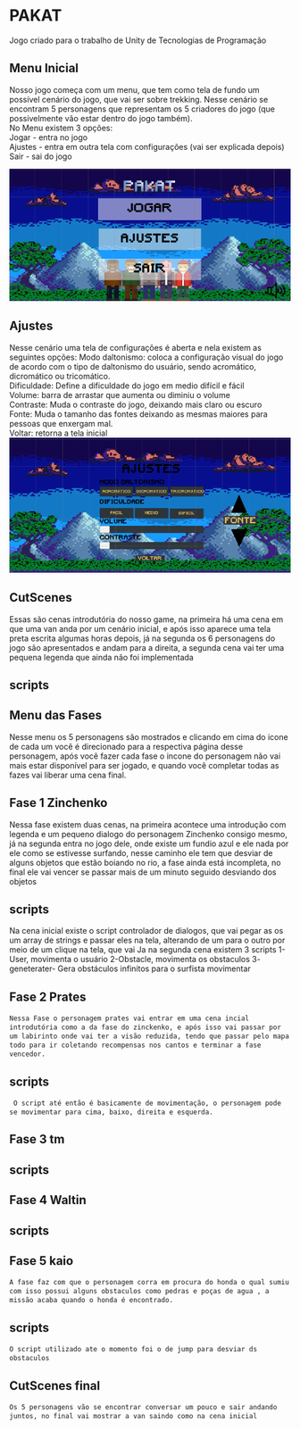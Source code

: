 
# PAKAT
Jogo criado para o trabalho de Unity de Tecnologias de Programação

## Menu Inicial 

Nosso jogo começa com um menu, que tem como tela de fundo um possível cenário do jogo, que vai ser sobre trekking. Nesse cenário se encontram 5 personagens que representam os 5 criadores do jogo (que possivelmente vão estar dentro do jogo também).  
No Menu existem 3 opções:  
  Jogar - entra no jogo  
  Ajustes - entra em outra tela com configurações (vai ser explicada depois)  
  Sair - sai do jogo   
 
![menuPrincipal](https://raw.githubusercontent.com/TP-Coltec-UFMG/2023-303-PAKAT/main/MenuPrincipal.png)

## Ajustes 

Nesse cenário uma tela de configurações é aberta e nela existem as seguintes opções:
  Modo daltonismo: coloca a configuração visual do jogo de acordo com o tipo de daltonismo do usuário, sendo acromático, dicromático ou tricomático.  
  Dificuldade: Define a dificuldade do jogo em medio difícil e fácil   
  Volume: barra de arrastar que aumenta ou diminiu o volume  
  Contraste: Muda o contraste do jogo, deixando mais claro ou escuro  
  Fonte: Muda o tamanho das fontes deixando as mesmas maiores para pessoas que enxergam mal.  
  Voltar: retorna a tela inicial
  ![menuAjustes](https://raw.githubusercontent.com/TP-Coltec-UFMG/2023-303-PAKAT/main/MenuAjuste.png)

  ## CutScenes
Essas são cenas introdutória do nosso game, na primeira há uma cena em que uma van anda por um cenário inicial, e após isso aparece uma tela preta escrita algumas horas depois, já na segunda os 6 personagens do jogo são apresentados e andam para a direita, a segunda cena vai ter uma pequena legenda que ainda não foi implementada 
## scripts 



## Menu das Fases 
Nesse menu os 5 personagens são mostrados e clicando em cima do icone de cada um você é direcionado para a respectiva página desse personagem, após você fazer cada fase o incone do personagem não vai mais estar disponível para ser jogado, e quando você completar todas as fazes vai liberar uma cena final.


## Fase 1 Zinchenko 
  Nessa fase existem duas cenas, na primeira acontece uma introdução com legenda e um pequeno dialogo do personagem Zinchenko consigo mesmo, já na segunda entra no jogo dele, onde existe um fundio azul e ele nada por ele como se estivesse surfando, nesse caminho ele tem que desviar de alguns objetos que estão boiando no rio, a fase ainda está incompleta, no final ele vai vencer se passar mais de um minuto seguido desviando dos objetos 
  ## scripts 
  Na cena inicial existe o script controlador de dialogos, que vai pegar as os um array de strings e passar eles na tela, alterando de um para o outro por meio de um clique na tela, que vai 
  Ja na segunda cena existem 3 scripts 
    1- User, movimenta o usuário
    2-Obstacle, movimenta os obstaculos 
    3- geneterater- Gera obstáculos infinitos para o surfista movimentar

  ## Fase 2 Prates 
    Nessa Fase o personagem prates vai entrar em uma cena incial introdutória como a da fase do zinckenko, e após isso vai passar por um labirinto onde vai ter a visão reduzida, tendo que passar pelo mapa todo para ir coletando recompensas nos cantos e terminar a fase vencedor.
  ## scripts 
     O script até então é basicamente de movimentação, o personagem pode se movimentar para cima, baixo, direita e esquerda. 
     
  ## Fase 3 tm 
  ## scripts 

  ## Fase 4 Waltin 
  ## scripts 

  ## Fase 5 kaio 
    A fase faz com que o personagem corra em procura do honda o qual sumiu com isso possui alguns obstaculos como pedras e poças de agua , a missão acaba quando o honda é encontrado.
  ## scripts 
    O script utilizado ate o momento foi o de jump para desviar ds obstaculos

  ## CutScenes final 
    Os 5 personagens vão se encontrar conversar um pouco e sair andando juntos, no final vai mostrar a van saindo como na cena inicial 





